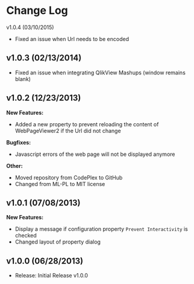 Change Log
==========

v1.0.4 (03/10/2015)
* Fixed an issue when Url needs to be encoded

v1.0.3 (02/13/2014)
-------------------  
* Fixed an issue when integrating QlikView Mashups (window remains blank)

v1.0.2 (12/23/2013)
-------------------  
**New Features:** 
* Added a new property to prevent reloading the content of WebPageViewer2 if the Url did not change

**Bugfixes:**  
* Javascript errors of the web page will not be displayed anymore 


**Other:**  
* Moved repository from CodePlex to GitHub
* Changed from  ML-PL to MIT license

v1.0.1 (07/08/2013)
-------------------

**New Features:**  
* Display a message if configuration property `Prevent Interactivity` is checked
* Changed layout of property dialog

v1.0.0 (06/28/2013)
-------------------

* Release:	Initial Release v1.0.0